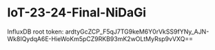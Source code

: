 # IoT-23-24-Final-NiDaGi

InfluxDB root token: ardtyGcZCP_F5qJ7TG9keM6Y0rVkSS9fYNy_AJN-Wk8IQydqA6E-HieWoKm5pCZ9RKB93mK2wOLtMyRsp9vVXQ==